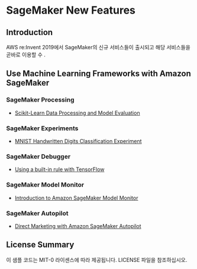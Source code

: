 # SageMaker New Features

## Introduction

AWS re:Invent 2019에서 SageMaker의 신규 서비스들이 출시되고 해당 서비스들을 곧바로 이용할 수 . 

## Use Machine Learning Frameworks with Amazon SageMaker

### SageMaker Processing
- [Scikit-Learn Data Processing and Model Evaluation](sagemaker-processing/scikit_learn_data_processing_and_model_evaluation.ipynb)

### SageMaker Experiments
- [MNIST Handwritten Digits Classification Experiment](sagemaker-experiments/mnist-handwritten-digits-classification-experiment.ipynb)

### SageMaker Debugger
- [Using a built-in rule with TensorFlow](sagemaker-debugger/tensorflow_builtin_rule/tf-mnist-builtin-rule.ipynb)

### SageMaker Model Monitor
- [Introduction to Amazon SageMaker Model Monitor](sagemaker-model-monitor/SageMaker-ModelMonitoring.ipynb)

### SageMaker Autopilot
- [Direct Marketing with Amazon SageMaker Autopilot](autopilot/sagemaker_autopilot_direct_marketing.ipynb)

## License Summary

이 샘플 코드는 MIT-0 라이센스에 따라 제공됩니다. LICENSE 파일을 참조하십시오.
